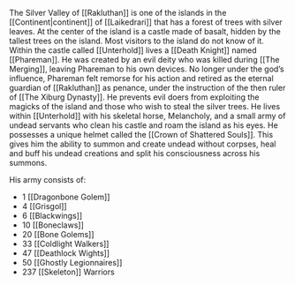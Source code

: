 The Silver Valley of [[Rakluthan]] is one of the islands in the [[Continent|continent]] of [[Laikedrari]] that has a forest of trees with silver leaves. At the center of the island is a castle made of basalt, hidden by the tallest trees on the island. Most visitors to the island do not know of it. Within the castle called [[Unterhold]] lives a [[Death Knight]] named [[Phareman]]. He was created by an evil deity who was killed during [[The Merging]], leaving Phareman to his own devices. No longer under the god’s influence, Phareman felt remorse for his action and retired as the eternal guardian of [[Rakluthan]] as penance, under the instruction of the then ruler of [[The Xiburg Dynasty]]. He prevents evil doers from exploiting the magicks of the island and those who wish to steal the silver trees. He lives within [[Unterhold]] with his skeletal horse, Melancholy, and a small army of undead servants who clean his castle and roam the island as his eyes. He possesses a unique helmet called the [[Crown of Shattered Souls]]. This gives him the ability to summon and create undead without corpses, heal and buff his undead creations and split his consciousness across his summons.

His army consists of:  
- 1 [[Dragonbone Golem]]
- 4 [[Grisgol]]
- 6 [[Blackwings]]
- 10 [[Boneclaws]]
- 20 [[Bone Golems]]
- 33 [[Coldlight Walkers]]
- 47 [[Deathlock Wights]]
- 50 [[Ghostly Legionnaires]]
- 237 [[Skeleton]] Warriors